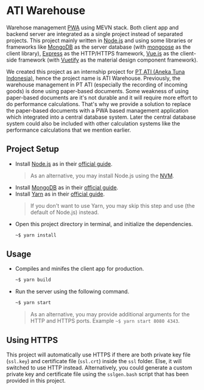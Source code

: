 # ATI Warehouse

Warehose management [PWA](https://en.wikipedia.org/wiki/Progressive_web_application) using MEVN stack.
Both client app and backend server are integrated as a single project instead of separated projects.
This project mainly written in [Node.js](https://nodejs.org/en/) and using some libraries or frameworks like [MongoDB](https://www.mongodb.com/) as the server database (with [mongoose](https://mongoosejs.com/) as the client library), [Express](https://expressjs.com/) as the HTTP/HTTPS framework, [Vue.js](https://vuejs.org/) as the client-side framework (with [Vuetify](https://vuetifyjs.com/en/) as the material design component framework).

We created this project as an internship project for [PT ATI (Aneka Tuna Indonesia)](http://tunaindonesia.com/), hence the project name is ATI Warehouse.
Previously, the warehouse management in PT ATI (especially the recording of incoming goods) is done using paper-based documents.
Some weakness of using paper-based documents are it's not durable and it will require more effort to do performance calculations.
That's why we provide a solution to replace the paper-based documents with a PWA based management application which integrated into a central database system.
Later the central database system could also be included with other calculation systems like the performance calculations that we mention earlier.

## Project Setup

- Install [Node.js](https://nodejs.org/en/) as in their [official guide](https://nodejs.org/en/download/).
  > As an alternative, you may install Node.js using the [NVM](https://github.com/nvm-sh/nvm).
- Install [MongoDB](https://www.mongodb.com/) as in their [official guide](https://docs.mongodb.com/manual/installation/).
- Install [Yarn](https://yarnpkg.com/) as in their [official guide](https://classic.yarnpkg.com/en/docs/install/).
  > If you don't want to use Yarn, you may skip this step and use  (the default of Node.js) instead.
- Open this project directory in terminal, and initialize the dependencies.
  ```bash
  ~$ yarn install
  ```

## Usage

- Compiles and minifes the client app for production.
  ```bash
  ~$ yarn build
  ```
- Run the server using the following command.
  ```bash
  ~$ yarn start
  ```
  > As an alternative, you may provide additional arguments for the HTTP and HTTPS ports.
  > Example `~$ yarn start 8080 4343`.

## Using HTTPS

This project will automatically use HTTPS if there are both private key file (`ssl.key`) and certificate file (`ssl.crt`) inside the `ssl` folder.
Else, it will switched to use HTTP instead.
Alternatively, you could generate a custom private key and certificate file using the `sslgen.bash` script that has been provided in this project.
